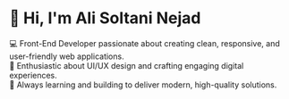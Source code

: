 # 👋 Hi, I'm Ali Soltani Nejad

💻 Front-End Developer passionate about creating clean, responsive, and user-friendly web applications.  
🎨 Enthusiastic about UI/UX design and crafting engaging digital experiences.  
🚀 Always learning and building to deliver modern, high-quality solutions.